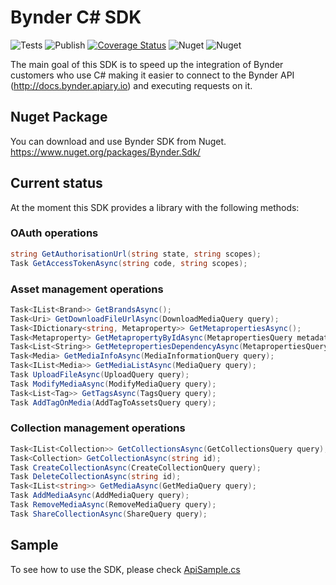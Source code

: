 # Bynder C# SDK

![Tests](https://github.com/Bynder/bynder-c-sharp-sdk/workflows/Tests/badge.svg)
![Publish](https://github.com/Bynder/bynder-c-sharp-sdk/workflows/Publish/badge.svg)
[![Coverage Status](https://coveralls.io/repos/github/Bynder/bynder-c-sharp-sdk/badge.svg?branch=master)](https://coveralls.io/github/Bynder/bynder-c-sharp-sdk?branch=master)
![Nuget](https://img.shields.io/nuget/v/Bynder.Sdk)
![Nuget](https://img.shields.io/nuget/dt/Bynder.Sdk?color=orange)

The main goal of this SDK is to speed up the integration of Bynder customers who use C# making it easier to connect to the Bynder API (http://docs.bynder.apiary.io) and executing requests on it.

## Nuget Package

You can download and use Bynder SDK from Nuget. https://www.nuget.org/packages/Bynder.Sdk/

## Current status

At the moment this SDK provides a library with the following methods:

### OAuth operations

```c#
string GetAuthorisationUrl(string state, string scopes);
Task GetAccessTokenAsync(string code, string scopes);
```

### Asset management operations

```c#
Task<IList<Brand>> GetBrandsAsync();
Task<Uri> GetDownloadFileUrlAsync(DownloadMediaQuery query);
Task<IDictionary<string, Metaproperty>> GetMetapropertiesAsync();
Task<Metaproperty> GetMetapropertyByIdAsync(MetapropertiesQuery metadataQuery);
Task<List<String>> GetMetepropertiesDependencyAsync(MetapropertiesQuery metapropertiesQuery);
Task<Media> GetMediaInfoAsync(MediaInformationQuery query);
Task<IList<Media>> GetMediaListAsync(MediaQuery query);
Task UploadFileAsync(UploadQuery query);
Task ModifyMediaAsync(ModifyMediaQuery query);
Task<List<Tag>> GetTagsAsync(TagsQuery query);
Task AddTagOnMedia(AddTagToAssetsQuery query);
```

### Collection management operations

```c#
Task<IList<Collection>> GetCollectionsAsync(GetCollectionsQuery query);
Task<Collection> GetCollectionAsync(string id);
Task CreateCollectionAsync(CreateCollectionQuery query);
Task DeleteCollectionAsync(string id);
Task<IList<string>> GetMediaAsync(GetMediaQuery query);
Task AddMediaAsync(AddMediaQuery query);
Task RemoveMediaAsync(RemoveMediaQuery query);
Task ShareCollectionAsync(ShareQuery query);
```

## Sample

To see how to use the SDK, please check [ApiSample.cs](Bynder/Sample/ApiSample.cs)
